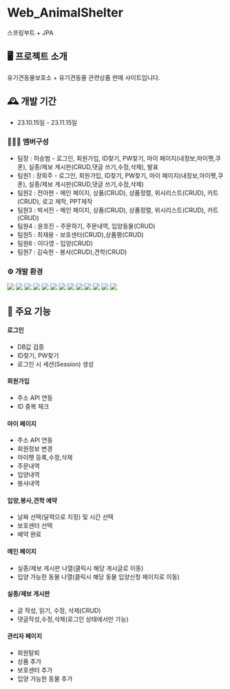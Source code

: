 # Web_AnimalShelter

스프링부트 + JPA

## 🖥️ 프로젝트 소개
유기견동물보호소 + 유기견동물 관련상품 판매 사이트입니다.
<br>

## 🕰️ 개발 기간
* 23.10.15일 - 23.11.15일

### 🧑‍🤝‍🧑 멤버구성
 - 팀장  : 허승범 - 로그인, 회원가입, ID찾기, PW찾기, 마이 페이지(내정보,마이펫,쿠폰), 실종/제보 게시판(CRUD,댓글 쓰기,수정,삭제), 발표
 - 팀원1 : 장희주 - 로그인, 회원가입, ID찾기, PW찾기, 마이 페이지(내정보,마이펫,쿠폰), 실종/제보 게시판(CRUD,댓글 쓰기,수정,삭제)
 - 팀원2 : 전아현 - 메인 페이지, 상품(CRUD), 상품정렬, 위시리스트(CRUD), 카트(CRUD), 로고 제작, PPT제작
 - 팀원3 : 박서진 - 메인 페이지, 상품(CRUD), 상품정렬, 위시리스트(CRUD), 카트(CRUD)
 - 팀원4 : 윤호진 - 주문하기, 주문내역, 입양동물(CRUD)
 - 팀원5 : 최재용 - 보호센터(CRUD),상품평(CRUD)
 - 팀원6 : 이다영 - 입양(CRUD)
 - 팀원7 : 김숙현 - 봉사(CRUD),견학(CRUD)

### ⚙️ 개발 환경
<img src="https://img.shields.io/badge/java-007396?style=for-the-badge&logo=java&logoColor=white"> <img src="https://img.shields.io/badge/html5-E34F26?style=for-the-badge&logo=html5&logoColor=white"> <img src="https://img.shields.io/badge/css-1572B6?style=for-the-badge&logo=css3&logoColor=white">
<img src="https://img.shields.io/badge/javascript-F7DF1E?style=for-the-badge&logo=javascript&logoColor=black"> <img src="https://img.shields.io/badge/jquery-0769AD?style=for-the-badge&logo=jquery&logoColor=white"> <img src="https://img.shields.io/badge/oracle-F80000?style=for-the-badge&logo=oracle&logoColor=white">
<img src="https://img.shields.io/badge/springboot-6DB33F?style=for-the-badge&logo=springboot&logoColor=white">
<img src="https://img.shields.io/badge/bootstrap-7952B3?style=for-the-badge&logo=bootstrap&logoColor=white">
<img src="https://img.shields.io/badge/github-181717?style=for-the-badge&logo=github&logoColor=white">
<img src="https://img.shields.io/badge/gradle-02303A?style=for-the-badge&logo=gradle&logoColor=white">
<img src="https://camo.githubusercontent.com/bc9be2d5f2cd9023c12067484478eba2228d9f6e0861d6d1ad3839d0f4c4959f/68747470733a2f2f696d672e736869656c64732e696f2f62616467652f61706163686520746f6d6361742d4638444337353f7374796c653d666f722d7468652d6261646765266c6f676f3d617061636865746f6d636174266c6f676f436f6c6f723d7768697465" data-canonical-src="https://img.shields.io/badge/apache tomcat-F8DC75?style=for-the-badge&amp;logo=apachetomcat&amp;logoColor=white" style="max-width: 100%;">
<img src="https://camo.githubusercontent.com/85b327c3aeb9db239bb1aa4a792223c3afa67d1cb8aac87a6640c7d21882ba5b/68747470733a2f2f696d672e736869656c64732e696f2f62616467652f537072696e672044617461204a50412d3243323235353f7374796c653d666f722d7468652d6261646765266c6f676f3d616d617a6f6e646f63756d656e746462266c6f676f436f6c6f723d7768697465" data-canonical-src="https://img.shields.io/badge/Spring Data JPA-2C2255?style=for-the-badge&amp;logo=amazondocumentdb&amp;logoColor=white" style="max-width: 100%;">
<img src="https://camo.githubusercontent.com/bbd5d3ebdffeb4494f3d8d4ae3bf47c8494adf9f0b8738869ddf92008e171d55/68747470733a2f2f696d672e736869656c64732e696f2f62616467652f5468796d656c6561662d3030354630463f7374796c653d666f722d7468652d6261646765266c6f676f3d5468796d656c656166266c6f676f436f6c6f723d7768697465" data-canonical-src="https://img.shields.io/badge/Thymeleaf-005F0F?style=for-the-badge&amp;logo=Thymeleaf&amp;logoColor=white" style="max-width: 100%;">


## 📌 주요 기능
#### 로그인
- DB값 검증
- ID찾기, PW찾기
- 로그인 시 세션(Session) 생성

#### 회원가입
- 주소 API 연동
- ID 중복 체크

#### 마이 페이지
- 주소 API 연동
- 회원정보 변경
- 마이펫 등록,수정,삭제
- 주문내역
- 입양내역
- 봉사내역

#### 입양,봉사,견학 예약
- 날짜 선택(달력으로 지정) 및 시간 선택
- 보호센터 선택
- 예약 완료

#### 메인 페이지
- 실종/제보 게시판 나열(클릭시 해당 게시글로 이동)
- 입양 가능한 동물 나열(클릭시 해당 동물 입양신청 페이지로 이동)

#### 실종/제보 게시판
- 글 작성, 읽기, 수정, 삭제(CRUD)
- 댓글작성,수정,삭제(로그인 상태에서만 가능)

#### 관리자 페이지 
- 회원탈퇴
- 상품 추가
- 보호센터 추가
- 입양 가능한 동물 추가
